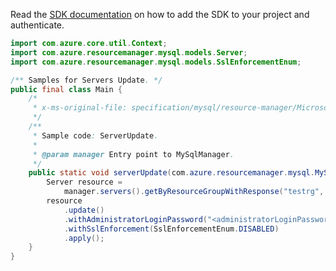 Read the [SDK documentation](https://github.com/Azure/azure-sdk-for-java/blob/azure-resourcemanager-mysql_1.0.2/sdk/mysql/azure-resourcemanager-mysql/README.md) on how to add the SDK to your project and authenticate.

```java
import com.azure.core.util.Context;
import com.azure.resourcemanager.mysql.models.Server;
import com.azure.resourcemanager.mysql.models.SslEnforcementEnum;

/** Samples for Servers Update. */
public final class Main {
    /*
     * x-ms-original-file: specification/mysql/resource-manager/Microsoft.DBforMySQL/stable/2017-12-01/examples/ServerUpdate.json
     */
    /**
     * Sample code: ServerUpdate.
     *
     * @param manager Entry point to MySqlManager.
     */
    public static void serverUpdate(com.azure.resourcemanager.mysql.MySqlManager manager) {
        Server resource =
            manager.servers().getByResourceGroupWithResponse("testrg", "mysqltestsvc4", Context.NONE).getValue();
        resource
            .update()
            .withAdministratorLoginPassword("<administratorLoginPassword>")
            .withSslEnforcement(SslEnforcementEnum.DISABLED)
            .apply();
    }
}
```
